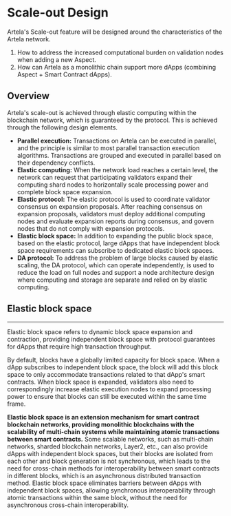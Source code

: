 # Scale-out Design

Artela's Scale-out feature will be designed around the characteristics of the Artela network.

1. How to address the increased computational burden on validation nodes when adding a new Aspect.
2. How can Artela as a monolithic chain support more dApps (combining Aspect + Smart Contract dApps).

## Overview

Artela's scale-out is achieved through elastic computing within the blockchain network, which is guaranteed by the protocol. This is achieved through the following design elements.

- **Parallel execution:** Transactions on Artela can be executed in parallel, and the principle is similar to most parallel transaction execution algorithms. Transactions are grouped and executed in parallel based on their dependency conflicts.
- **Elastic computing:** When the network load reaches a certain level, the network can request that participating validators expand their computing shard nodes to horizontally scale processing power and complete block space expansion.
- **Elastic protocol:** The elastic protocol is used to coordinate validator consensus on expansion proposals. After reaching consensus on expansion proposals, validators must deploy additional computing nodes and evaluate expansion reports during consensus, and govern nodes that do not comply with expansion protocols.
- **Elastic block space:** In addition to expanding the public block space, based on the elastic protocol, large dApps that have independent block space requirements can subscribe to dedicated elastic block spaces.
- **DA protocol:** To address the problem of large blocks caused by elastic scaling, the DA protocol, which can operate independently, is used to reduce the load on full nodes and support a node architecture design where computing and storage are separate and relied on by elastic computing.

## Elastic block space

---

Elastic block space refers to dynamic block space expansion and contraction, providing independent block space with protocol guarantees for dApps that require high transaction throughput.

By default, blocks have a globally limited capacity for block space. When a dApp subscribes to independent block space, the block will add this block space to only accommodate transactions related to that dApp's smart contracts. When block space is expanded, validators also need to correspondingly increase elastic execution nodes to expand processing power to ensure that blocks can still be executed within the same time frame.

**Elastic block space is an extension mechanism for smart contract blockchain networks, providing monolithic blockchains with the scalability of multi-chain systems while maintaining atomic transactions between smart contracts.** Some scalable networks, such as multi-chain networks, sharded blockchain networks, Layer2, etc., can also provide dApps with independent block spaces, but their blocks are isolated from each other and block generation is not synchronous, which leads to the need for cross-chain methods for interoperability between smart contracts in different blocks, which is an asynchronous distributed transaction method. Elastic block space eliminates barriers between dApps with independent block spaces, allowing synchronous interoperability through atomic transactions within the same block, without the need for asynchronous cross-chain interoperability.